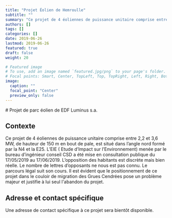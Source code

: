 ```yaml
---
title: "Projet Éolien de Hemroulle"
subtitle: ""
summary: "Ce projet de 4 éoliennes de puissance unitaire comprise entre 2,2 et 3,6 MW, de hauteur de 150 m en bout de pale, est situé dans l’angle nord formé par la N4 et la E25. L’EIE ( Etude d’Impact sur l’Environnement) menée par le bureau d’ingénieur conseil CSG a été mise en consultation publique du 17/05/2019 au 17/06/2019."
authors: []
tags: []
categories: []
date: 2019-06-26
lastmod: 2019-06-26
featured: true
draft: false
weight: 20

# Featured image
# To use, add an image named `featured.jpg/png` to your page's folder.
# Focal points: Smart, Center, TopLeft, Top, TopRight, Left, Right, BottomLeft, Bottom, BottomRight.
image:
  caption: ""
  focal_point: "Center"
  preview_only: false
---
```


# Projet de parc éolien de EDF Luminus s.a.  

## Contexte

Ce projet de 4 éoliennes de puissance unitaire comprise entre 2,2 et 3,6 MW, de hauteur de 150 m en bout de pale, est situé dans l’angle nord formé par la N4 et la E25. L’EIE ( Etude d’Impact sur l’Environnement) menée par le bureau d’ingénieur conseil CSD a été mise en consultation publique du 17/05/2019 au 17/06/2019. L’opposition des habitants est discrète mais bien réelle. Le nombre de lettres d’opposants ne nous est pas connu. Le parcours légal suit son cours. Il est évident que le positionnement de ce projet dans le couloir de migration des Grues Cendrées pose un problème majeur et justifie à lui seul l'abandon du projet.

## Adresse et contact spécifique

Une adresse de contact spécifique à ce projet sera bientôt disponible.
